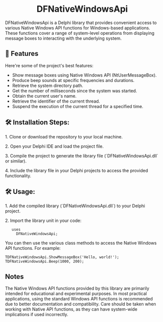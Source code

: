 <h1 align="center" id="title">DFNativeWindowsApi</h1>

<p id="description">DFNativeWindowsApi is a Delphi library that provides convenient access to various Native Windows API functions for Windows-based applications. These functions cover a range of system-level operations from displaying message boxes to interacting with the underlying system.</p>

  
  
<h2>🧐 Features</h2>

Here're some of the project's best features:

*   Show message boxes using Native Windows API (NtUserMessageBox).
*   Produce beep sounds at specific frequencies and durations.
*   Retrieve the system directory path.
*   Get the number of milliseconds since the system was started.
*   Obtain the current user's name.
*   Retrieve the identifier of the current thread.
*   Suspend the execution of the current thread for a specified time.

<h2>🛠️ Installation Steps:</h2>

<p>1. Clone or download the repository to your local machine.</p>

<p>2. Open your Delphi IDE and load the project file.</p>

<p>3. Compile the project to generate the library file (`DFNativeWindowsApi.dll` or similar).</p>

<p>4. Include the library file in your Delphi projects to access the provided functionality.</p>


<h2>🛠️ Usage:</h2>

<p>1. Add the compiled library (`DFNativeWindowsApi.dll`) to your Delphi project.</p>
  
<p>2. Import the library unit in your code:</p>


```delphi
   uses
     DFNativeWindowsApi;
```
<p>You can then use the various class methods to access the Native Windows API functions. For example:</p>

```delphi
TDFNativeWindowsApi.ShowMessageBox('Hello, world!');
TDFNativeWindowsApi.Beep(1000, 200);
```

<h2>Notes</h2>
<p>The Native Windows API functions provided by this library are primarily intended for educational and experimental purposes. In most practical applications, using the standard Windows API functions is recommended due to better documentation and compatibility.
Care should be taken when working with Native API functions, as they can have system-wide implications if used incorrectly.</p>
